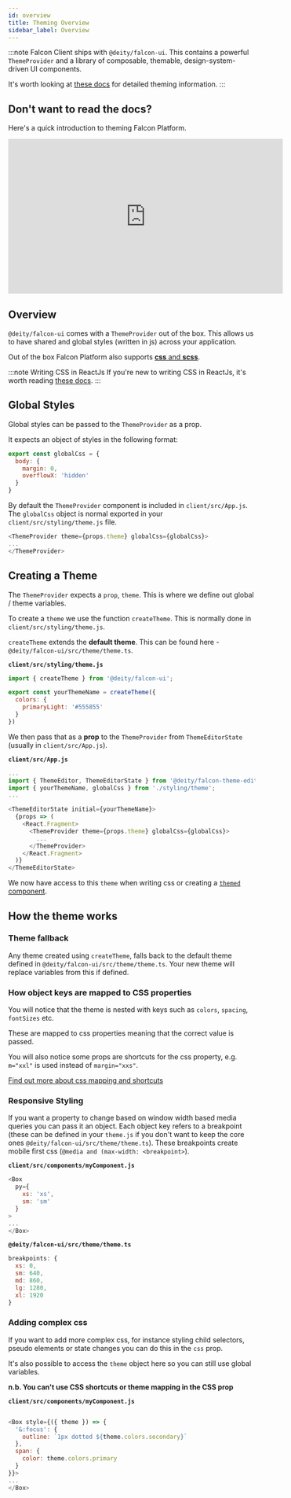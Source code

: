 ```yaml
---
id: overview
title: Theming Overview
sidebar_label: Overview
---
```


:::note Falcon Client ships with `@deity/falcon-ui`.
This contains a powerful `ThemeProvider` and a library of composable, themable, design-system-driven UI components.

It's worth looking at <a href="https://falcon-ui.docs.deity.io/" target="_blank" rel="noopener noreferrer">these docs</a> for detailed theming information.
:::

## Don't want to read the docs?
Here's a quick introduction to theming Falcon Platform.

<iframe width="560" height="315" src="https://www.youtube.com/embed/W8WoLoF54kI?rel=0" frameborder="0" allow="accelerometer; autoplay; encrypted-media; gyroscope; picture-in-picture" allowFullScreen></iframe>

## Overview
`@deity/falcon-ui` comes with a `ThemeProvider` out of the box. This allows us to have shared and global styles (written in js) across your application.

Out of the box Falcon Platform also supports [**css** and **scss**](./css-sass).

:::note Writing CSS in ReactJs
If you're new to writing CSS in ReactJs, it's worth reading <a href="https://www.w3schools.com/react/react_css.asp" target="_blank" rel="noopener noreferrer">these docs</a>.
:::

## Global Styles

Global styles can be passed to the `ThemeProvider` as a prop.

It expects an object of styles in the following format:

```js
export const globalCss = {
  body: {
    margin: 0,
    overflowX: 'hidden'
  }
}
```

By default the `ThemeProvider` component is included in `client/src/App.js`. The `globalCss` object is normal exported in your `client/src/styling/theme.js` file.

```js
<ThemeProvider theme={props.theme} globalCss={globalCss}>
...
</ThemeProvider>
```

## Creating a Theme

The `ThemeProvider` expects a `prop`, `theme`. This is where we define out global / theme variables.

To create a `theme` we use the function `createTheme`. This is normally done in `client/src/styling/theme.js`.

`createTheme` extends the **default theme**. This can be found here - `@deity/falcon-ui/src/theme/theme.ts`.

**`client/src/styling/theme.js`**
```js
import { createTheme } from '@deity/falcon-ui';

export const yourThemeName = createTheme({
  colors: {
    primaryLight: '#555855'
  }
})
```

We then pass that as a **prop** to the `ThemeProvider` from `ThemeEditorState` (usually in `client/src/App.js`).


**`client/src/App.js`**
```js
...
import { ThemeEditor, ThemeEditorState } from '@deity/falcon-theme-editor';
import { yourThemeName, globalCss } from './styling/theme';
...

<ThemeEditorState initial={yourThemeName}>
  {props => (
    <React.Fragment>
      <ThemeProvider theme={props.theme} globalCss={globalCss}>
        ...
      </ThemeProvider>
    </React.Fragment>
  )}
</ThemeEditorState>           
```

We now have access to this `theme` when writing css or creating a [`themed` component](#themed-components).


## How the theme works

### Theme fallback
Any theme created using `createTheme`, falls back to the default theme defined in `@deity/falcon-ui/src/theme/theme.ts`.  Your new theme will replace variables from this if defined.

### How object keys are mapped to CSS properties

You will notice that the theme is nested with keys such as `colors`, `spacing`, `fontSizes` etc.

These are mapped to css properties meaning that the correct value is passed.

You will also notice some props are shortcuts for the css property, e.g. `m="xxl"` is used instead of `margin="xxs"`. 

[Find out more about css mapping and shortcuts](./css-mapping)

### Responsive Styling

If you want a property to change based on window width based media queries you can pass it an object. Each object key refers to a breakpoint (these can be defined in your `theme.js` if you don't want to keep the core ones `@deity/falcon-ui/src/theme/theme.ts`). These breakpoints create mobile first css (`@media and (max-width: <breakpoint>`).

**`client/src/components/myComponent.js`**
```js
<Box
  py={
    xs: 'xs',
    sm: 'sm'
  }
>
...
</Box>
```

**`@deity/falcon-ui/src/theme/theme.ts`**
```js
breakpoints: {
  xs: 0,
  sm: 640,
  md: 860,
  lg: 1280,
  xl: 1920
}
```

### Adding complex css

If you want to add more complex css, for instance styling child selectors, pseudo elements or state changes you can do this in the `css` prop.

It's also possible to access the `theme` object here so you can still use global variables.

**n.b. You can't use CSS shortcuts or theme mapping in the CSS prop**

**`client/src/components/myComponent.js`**
```js

<Box style={({ theme }) => {
  '&:focus': {
    outline: `1px dotted ${theme.colors.secondary}`
  },
  span: {
    color: theme.colors.primary
  }
}}>
...
</Box>
```
